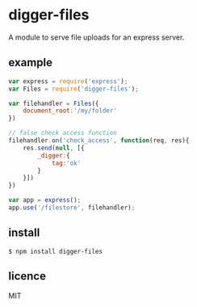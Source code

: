 digger-files
============

A module to serve file uploads for an express server.

## example

```js
var express = require('express');
var Files = require('digger-files');

var filehandler = Files({
	document_root:'/my/folder'
})

// false check access function
filehandler.on('check_access', function(req, res){
	res.send(null, [{
		_digger:{
			tag:'ok'
		}
	}])
})

var app = express();
app.use('/filestore', filehandler);
```

## install

```
$ npm install digger-files
```

## licence

MIT
